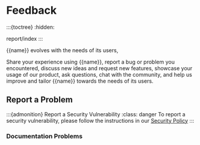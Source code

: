 # Feedback
:::{toctree}
:hidden:

report/index
:::


{{name}} evolves with the needs of its users,

Share your experience using {{name}}, 
report a bug or problem you encountered, discuss new ideas and request new features, 
showcase your usage of our product, ask questions, chat with the community, 
and help us improve and tailor {{name}} towards the needs of its users.



## Report a Problem
:::{admonition} Report a Security Vulnerability
:class: danger
To report a security vulnerability, please follow the instructions in our [Security Policy]()
:::



### Documentation Problems
